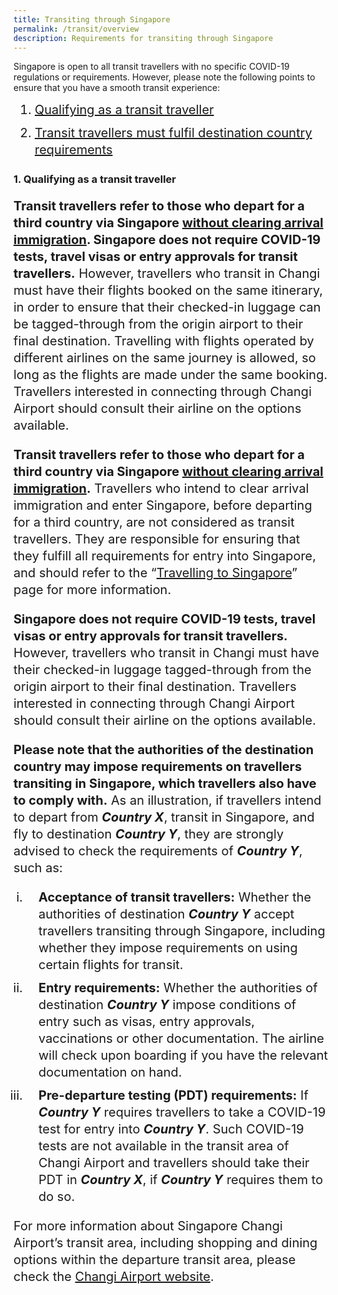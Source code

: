 ```yaml
---
title: Transiting through Singapore
permalink: /transit/overview
description: Requirements for transiting through Singapore
---
```

Singapore is open to all transit travellers with no specific COVID-19 regulations or requirements. However, please note the following points to ensure that you have a smooth transit experience:

<ol style="margin-top:10px; margin-bottom:10px; font-size:20px;">
  <li style="margin-top:10px; margin-bottom:10px; font-size:20px; line-height:1.35;"><a href="#transittraveller">Qualifying as a transit traveller</a> </li>
  <li style="margin-top:10px; margin-bottom:10px; font-size:20px; line-height:1.35;"><a href="#PDT">Transit travellers must fulfil destination country requirements</a></li>
</ol>

<div id="transittraveller"></div>

### 1. Qualifying as a transit traveller

<p style="font-size:20px; line-height:1.35;"><b>Transit travellers refer to those who depart for a third country via Singapore <u>without clearing arrival immigration</u>. Singapore does not require COVID-19 tests, travel visas or entry approvals for transit travellers.</b> However, travellers who transit in Changi must have their flights booked on the same itinerary, in order to ensure that their checked-in luggage can be tagged-through from the origin airport to their final destination. Travelling with flights operated by different airlines on the same journey is allowed, so long as the flights are made under the same booking. Travellers interested in connecting through Changi Airport should consult their airline on the options available.</p>



<p style="font-size:20px; line-height:1.35;"><b>Transit travellers refer to those who depart for a third country via Singapore <u>without clearing arrival immigration</u>.</b> Travellers who intend to clear arrival immigration and enter Singapore, before departing for a third country, are not considered as transit travellers. They are responsible for ensuring that they fulfill all requirements for entry into Singapore, and should refer to the “<a href="/arriving/overview" target="_blank">Travelling to Singapore</a>” page for more information.</p>

<p style="font-size:20px; line-height:1.35;"><b>Singapore does not require COVID-19 tests, travel visas or entry approvals for transit travellers.</b> However, travellers who transit in Changi must have  their checked-in luggage tagged-through from the origin airport to their final destination. Travellers interested in connecting through Changi Airport should consult their airline on the options available.</p>

<p style="font-size:20px; line-height:1.35;"><b>Please note that the authorities of the destination country may impose requirements on travellers transiting in Singapore, which travellers also have to comply with.</b> As an illustration, if travellers intend to depart from <b><i>Country X</i></b>, transit in Singapore, and fly to destination <b><i>Country Y</i></b>, they are strongly advised to check the requirements of <b><i>Country Y</i></b>, such as:</p>

<ol style="padding-left:20px; margin-top:10px; margin-bottom:10px; font-size:20px; list-style-type: lower-roman;">
  <li style="padding-left:20px; margin-top:10px; margin-bottom:10px; font-size:20px; line-height:1.35;"><b>Acceptance of transit travellers:</b> Whether the authorities of destination <b><i>Country Y</i></b> accept travellers transiting through Singapore, including whether they impose requirements on using certain flights for transit.  </li>
  <li style="padding-left:20px; margin-top:10px; margin-bottom:10px; font-size:20px; line-height:1.35;"><b>Entry requirements:</b> Whether the authorities of destination <b><i>Country Y</i></b> impose conditions of entry such as visas, entry approvals, vaccinations or other documentation. The airline will check upon boarding if you have the relevant documentation on hand.</li>
    <li style="padding-left:20px; margin-top:10px; margin-bottom:10px; font-size:20px; line-height:1.35;"><b>Pre-departure testing (PDT) requirements:</b> If <b><i>Country Y</i></b> requires travellers to take a COVID-19 test for entry into <b><i>Country Y</i></b>. Such COVID-19 tests are not available in the transit area of Changi Airport and travellers should take their PDT in <b><i>Country X</i></b>, if <b><i>Country Y</i></b> requires them to do so.</li>
</ol>

<p style="font-size:20px; line-height:1.35;">For more information about Singapore Changi Airport’s transit area, including shopping and dining options within the departure transit area, please check the <a href="https://www.changiairport.com/en/airport-guide/Covid-19/transiting-through-airport.html" target="_blank">Changi Airport website</a>.</p>